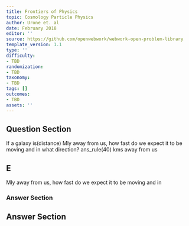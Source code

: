 ```yaml
---
title: Frontiers of Physics
topic: Cosmology Particle Physics
author: Urone et. al
date: February 2018
editor: ''
source: https://github.com/openwebwork/webwork-open-problem-library
template_version: 1.1
type: ''
difficulty:
- TBD
randomization:
- TBD
taxonomy:
- TBD
tags: []
outcomes:
- TBD
assets: ''
---
```


## Question Section 

If a galaxy is(distance) Mly away from us, how fast do we expect it to be moving and in
what direction?
ans_rule(40) kms away from us

## E
Mly away from us, how fast do we expect it to be moving and in
### Answer Section


## Answer Section

